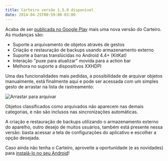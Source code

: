 ```yaml
---
title: Carteiro versão 1.5.0 disponível
date: 2014-04-25T00:59:00-03:00
---
```


Acaba de ser [publicada no Google Play](https://play.google.com/store/apps/details?id=com.rbardini.carteiro) mais uma nova versão do Carteiro. As mudanças são:

- Suporte a arquivamento de objetos através de gestos
- Criação e restauração de backups usando armazenamento externo
- Suporte a barras translúcidas no Android 4.4+ (KitKat)
- Interação "puxe para atualizar" movida para a action bar
- Melhora no suporte a dispositivos XXHDPI

Uma das funcionalidades mais pedidas, a possibilidade de arquivar objetos manualmente, está finalmente aqui e pode ser acessada com um simples gesto de arrastar na lista de rastreamento:

![Arrastar para arquivar](/blog/img/swipe-to-archive.gif)

Objetos classificados como arquivados não aparecem nas demais categorias, e não são inclusos nas sincronizações automáticas.

A criação e restauração de backups utilizando o armazenamento externo do aparelho, outro desejo de muitos usuários, também está presente nessa versão: basta acessar a tela de configurações do aplicativo e escolher a opção desejada.

Caso ainda não tenha o Carteiro, aproveite a oportunidade (e as novidades) para [instalá-lo no seu Android](https://play.google.com/store/apps/details?id=com.rbardini.carteiro)!
